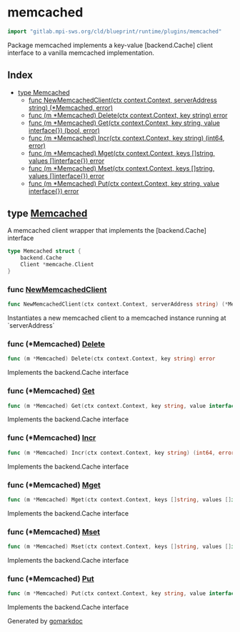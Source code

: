 <!-- Code generated by gomarkdoc. DO NOT EDIT -->

# memcached

```go
import "gitlab.mpi-sws.org/cld/blueprint/runtime/plugins/memcached"
```

Package memcached implements a key\-value \[backend.Cache\] client interface to a vanilla memcached implementation.

## Index

- [type Memcached](<#Memcached>)
  - [func NewMemcachedClient\(ctx context.Context, serverAddress string\) \(\*Memcached, error\)](<#NewMemcachedClient>)
  - [func \(m \*Memcached\) Delete\(ctx context.Context, key string\) error](<#Memcached.Delete>)
  - [func \(m \*Memcached\) Get\(ctx context.Context, key string, value interface\{\}\) \(bool, error\)](<#Memcached.Get>)
  - [func \(m \*Memcached\) Incr\(ctx context.Context, key string\) \(int64, error\)](<#Memcached.Incr>)
  - [func \(m \*Memcached\) Mget\(ctx context.Context, keys \[\]string, values \[\]interface\{\}\) error](<#Memcached.Mget>)
  - [func \(m \*Memcached\) Mset\(ctx context.Context, keys \[\]string, values \[\]interface\{\}\) error](<#Memcached.Mset>)
  - [func \(m \*Memcached\) Put\(ctx context.Context, key string, value interface\{\}\) error](<#Memcached.Put>)


<a name="Memcached"></a>
## type [Memcached](<https://gitlab.mpi-sws.org/cld/blueprint2/blueprint/blob/main/runtime/plugins/memcached/cache.go#L14-L17>)

A memcached client wrapper that implements the \[backend.Cache\] interface

```go
type Memcached struct {
    backend.Cache
    Client *memcache.Client
}
```

<a name="NewMemcachedClient"></a>
### func [NewMemcachedClient](<https://gitlab.mpi-sws.org/cld/blueprint2/blueprint/blob/main/runtime/plugins/memcached/cache.go#L20>)

```go
func NewMemcachedClient(ctx context.Context, serverAddress string) (*Memcached, error)
```

Instantiates a new memcached client to a memcached instance running at \`serverAddress\`

<a name="Memcached.Delete"></a>
### func \(\*Memcached\) [Delete](<https://gitlab.mpi-sws.org/cld/blueprint2/blueprint/blob/main/runtime/plugins/memcached/cache.go#L56>)

```go
func (m *Memcached) Delete(ctx context.Context, key string) error
```

Implements the backend.Cache interface

<a name="Memcached.Get"></a>
### func \(\*Memcached\) [Get](<https://gitlab.mpi-sws.org/cld/blueprint2/blueprint/blob/main/runtime/plugins/memcached/cache.go#L38>)

```go
func (m *Memcached) Get(ctx context.Context, key string, value interface{}) (bool, error)
```

Implements the backend.Cache interface

<a name="Memcached.Incr"></a>
### func \(\*Memcached\) [Incr](<https://gitlab.mpi-sws.org/cld/blueprint2/blueprint/blob/main/runtime/plugins/memcached/cache.go#L50>)

```go
func (m *Memcached) Incr(ctx context.Context, key string) (int64, error)
```

Implements the backend.Cache interface

<a name="Memcached.Mget"></a>
### func \(\*Memcached\) [Mget](<https://gitlab.mpi-sws.org/cld/blueprint2/blueprint/blob/main/runtime/plugins/memcached/cache.go#L61>)

```go
func (m *Memcached) Mget(ctx context.Context, keys []string, values []interface{}) error
```

Implements the backend.Cache interface

<a name="Memcached.Mset"></a>
### func \(\*Memcached\) [Mset](<https://gitlab.mpi-sws.org/cld/blueprint2/blueprint/blob/main/runtime/plugins/memcached/cache.go#L78>)

```go
func (m *Memcached) Mset(ctx context.Context, keys []string, values []interface{}) error
```

Implements the backend.Cache interface

<a name="Memcached.Put"></a>
### func \(\*Memcached\) [Put](<https://gitlab.mpi-sws.org/cld/blueprint2/blueprint/blob/main/runtime/plugins/memcached/cache.go#L29>)

```go
func (m *Memcached) Put(ctx context.Context, key string, value interface{}) error
```

Implements the backend.Cache interface

Generated by [gomarkdoc](<https://github.com/princjef/gomarkdoc>)
